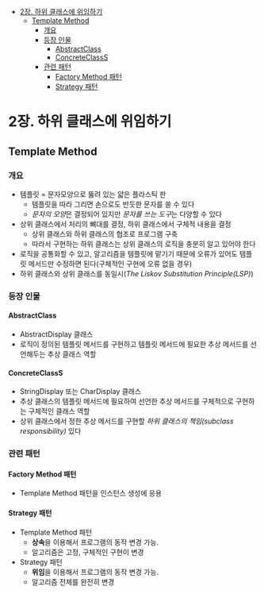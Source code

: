 - [2장. 하위 클래스에 위임하기](#2장-하위-클래스에-위임하기)
  - [Template Method](#template-method)
    - [개요](#개요)
    - [등장 인물](#등장-인물)
      - [AbstractClass](#abstractclass)
      - [ConcreteClassS](#concreteclasss)
    - [관련 패턴](#관련-패턴)
      - [Factory Method 패턴](#factory-method-패턴)
      - [Strategy 패턴](#strategy-패턴)

# 2장. 하위 클래스에 위임하기

## Template Method

### 개요

- 템플릿 = 문자모양으로 뚫려 있는 얇은 플라스틱 판
  - 템플릿을 따라 그리면 손으로도 반듯한 문자를 쓸 수 있다
  - *문자의 모양*은 결정되어 있지만 *문자를 쓰는 도구*는 다양할 수 있다
- 상위 클래스에서 처리의 뼈대를 결정, 하위 클래스에서 구체적 내용을 결정
  - 상위 클래스와 하위 클래스의 협조로 프로그램 구축
  - 따라서 구현하는 하위 클래스는 상위 클래스의 로직을 충분히 알고 있어야 한다
- 로직을 공통화할 수 있고, 알고리즘을 템플릿에 맡기기 때문에 오류가 있어도 템플릿 메서드만 수정하면 된다(구체적인 구현에 오류 없을 경우)
- 하위 클래스와 상위 클래스를 동일시(_The Liskov Substitution Principle(LSP)_)

### 등장 인물

#### AbstractClass

- AbstractDisplay 클래스
- 로직이 정의된 템플릿 메서드를 구현하고 템플릿 메서드에 필요한 추상 메서드를 선언해두는 추상 클래스 역할

#### ConcreteClassS

- StringDisplay 또는 CharDisplay 클래스
- 추상 클래스의 템플릿 메서드에 필요하여 선언한 추상 메서드를 구체적으로 구현하는 구체적인 클래스 역할
- 상위 클래스에서 정한 추상 메서드를 구현할 _하위 클래스의 책임(subclass responsibility)_ 있다

### 관련 패턴

#### Factory Method 패턴

- Template Method 패턴을 인스턴스 생성에 응용

#### Strategy 패턴

- Template Method 패턴
  - **상속**을 이용해서 프로그램의 동작 변경 가능.
  - 알고리즘은 고정, 구체적인 구현이 변경
- Strategy 패턴
  - **위임**을 이용해서 프로그램의 동작 변경 가능.
  - 알고리즘 전체를 완전히 변경
